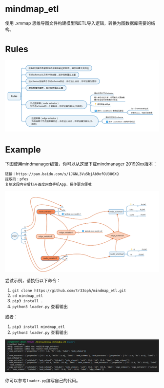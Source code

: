 # mindmap_etl
使用 .xmmap 思维导图文件构建模型和ETL导入逻辑，转换为图数据库需要的结构。

# Rules

![rules](rules.png)

# Example

下图使用mindmanager编辑，你可以从这里下载mindmanager 2019的xx版本：

    链接：https://pan.baidu.com/s/1JGNL3Vu5bjAb9ofOU386XQ 
    提取码：pfes 
    复制这段内容后打开百度网盘手机App，操作更方便哦

![Example](example.png)

尝试示例，请执行以下命令：

1. `git clone https://github.com/tr33oph/mindmap_etl.git`
2. `cd mindmap_etl`
3. `pip3 install .`
4. `python3 loader.py` 查看输出

或者：

1. `pip3 install mindmap_etl`
2. `python3 loader.py` 查看输出

![output](output.png)

你可以参考`loader.py`编写自己的代码。
